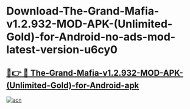 # Download-The-Grand-Mafia-v1.2.932-MOD-APK-(Unlimited-Gold)-for-Android-no-ads-mod-latest-version-u6cy0

<h2><a href="https://indoapkmods.web.app?title=The-Grand-Mafia-v1.2.932-MOD-APK-(Unlimited-Gold)-for-Android">🔗👉 🔴 The-Grand-Mafia-v1.2.932-MOD-APK-(Unlimited-Gold)-for-Android-apk </a></h2>

[![acn](https://github.com/user-attachments/assets/0f9c940e-d8b0-45ae-aac7-cd30a18b3e1c)](https://indoapkmods.web.app?title=The-Grand-Mafia-v1.2.932-MOD-APK-(Unlimited-Gold)-for-Android)
